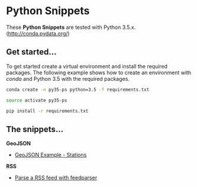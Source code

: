 # Python Snippets

These __Python Snippets__ are tested with Python 3.5.x. (http://conda.pydata.org/)

## Get started...
To get started create a virtual environment and install the required packages. 
The following example shows how to create an environment with _conda_ and Python 3.5 with
the required packages.

```bash
conda create -n py35-ps python=3.5 -f requirements.txt

source activate py35-ps

pip install -r requirements.txt
``` 

## The snippets...

__GeoJSON__
- [GeoJSON Example - Stations](geojson/geojson_stations.ipynb)

__RSS__
- [Parse a RSS feed with feedparser](rss/feedparser.ipynb)